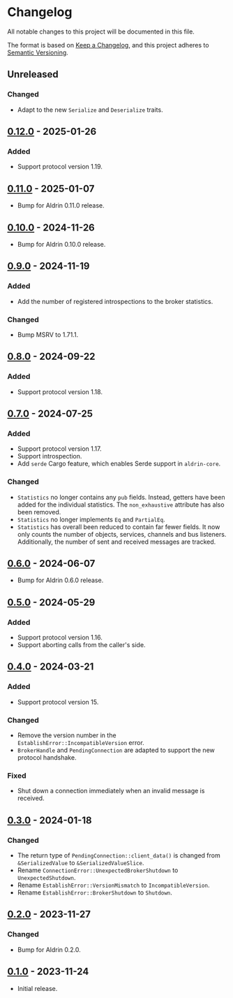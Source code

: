 # Changelog

All notable changes to this project will be documented in this file.

The format is based on [Keep a Changelog](https://keepachangelog.com/en/1.0.0/),
and this project adheres to [Semantic Versioning](https://semver.org/spec/v2.0.0.html).

## Unreleased

### Changed

- Adapt to the new `Serialize` and `Deserialize` traits.

## [0.12.0] - 2025-01-26

### Added

- Support protocol version 1.19.

## [0.11.0] - 2025-01-07

- Bump for Aldrin 0.11.0 release.

## [0.10.0] - 2024-11-26

- Bump for Aldrin 0.10.0 release.

## [0.9.0] - 2024-11-19

### Added

- Add the number of registered introspections to the broker statistics.

### Changed

- Bump MSRV to 1.71.1.

## [0.8.0] - 2024-09-22

### Added

- Support protocol version 1.18.

## [0.7.0] - 2024-07-25

### Added

- Support protocol version 1.17.
- Support introspection.
- Add `serde` Cargo feature, which enables Serde support in `aldrin-core`.

### Changed

- `Statistics` no longer contains any `pub` fields. Instead, getters have been added for the
  individual statistics. The `non_exhaustive` attribute has also been removed.
- `Statistics` no longer implements `Eq` and `PartialEq`.
- `Statistics` has overall been reduced to contain far fewer fields. It now only counts the number
  of objects, services, channels and bus listeners. Additionally, the number of sent and received
  messages are tracked.

## [0.6.0] - 2024-06-07

- Bump for Aldrin 0.6.0 release.

## [0.5.0] - 2024-05-29

### Added

- Support protocol version 1.16.
- Support aborting calls from the caller's side.

## [0.4.0] - 2024-03-21

### Added

- Support protocol version 15.

### Changed

- Remove the version number in the `EstablishError::IncompatibleVersion` error.
- `BrokerHandle` and `PendingConnection` are adapted to support the new protocol handshake.

### Fixed

- Shut down a connection immediately when an invalid message is received.

## [0.3.0] - 2024-01-18

### Changed

- The return type of `PendingConnection::client_data()` is changed from `&SerializedValue` to
  `&SerializedValueSlice`.
- Rename `ConnectionError::UnexpectedBrokerShutdown` to `UnexpectedShutdown`.
- Rename `EstablishError::VersionMismatch` to `IncompatibleVersion`.
- Rename `EstablishError::BrokerShutdown` to `Shutdown`.

## [0.2.0] - 2023-11-27

### Changed

- Bump for Aldrin 0.2.0.

## [0.1.0] - 2023-11-24

- Initial release.

[0.12.0]: https://github.com/dennis-hamester/aldrin/releases/tag/aldrin-broker-0.12.0
[0.11.0]: https://github.com/dennis-hamester/aldrin/releases/tag/aldrin-broker-0.11.0
[0.10.0]: https://github.com/dennis-hamester/aldrin/releases/tag/aldrin-broker-0.10.0
[0.9.0]: https://github.com/dennis-hamester/aldrin/releases/tag/aldrin-broker-0.9.0
[0.8.0]: https://github.com/dennis-hamester/aldrin/releases/tag/aldrin-broker-0.8.0
[0.7.0]: https://github.com/dennis-hamester/aldrin/releases/tag/aldrin-broker-0.7.0
[0.6.0]: https://github.com/dennis-hamester/aldrin/releases/tag/aldrin-broker-0.6.0
[0.5.0]: https://github.com/dennis-hamester/aldrin/releases/tag/aldrin-broker-0.5.0
[0.4.0]: https://github.com/dennis-hamester/aldrin/releases/tag/aldrin-broker-0.4.0
[0.3.0]: https://github.com/dennis-hamester/aldrin/releases/tag/aldrin-broker-0.3.0
[0.2.0]: https://github.com/dennis-hamester/aldrin/releases/tag/aldrin-broker-0.2.0
[0.1.0]: https://github.com/dennis-hamester/aldrin/releases/tag/aldrin-broker-0.1.0
